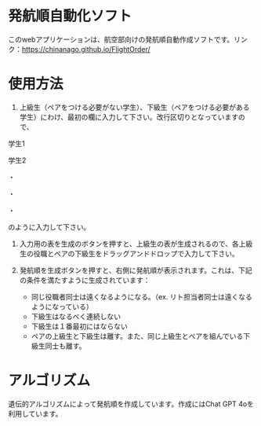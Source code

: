 # 発航順自動化ソフト
このwebアプリケーションは、航空部向けの発航順自動作成ソフトです。リンク：https://chinanago.github.io/FlightOrder/

# 使用方法
1. 上級生（ペアをつける必要がない学生）、下級生（ペアをつける必要がある学生）にわけ、最初の欄に入力して下さい。改行区切りとなっていますので、

学生1

学生2

・

・

・

のように入力して下さい。

1. 入力用の表を生成のボタンを押すと、上級生の表が生成されるので、各上級生の役職とペアの下級生をドラッグアンドドロップで入力して下さい。

1. 発航順を生成ボタンを押すと、右側に発航順が表示されます。これは、下記の条件を満たすように生成されています：
   - 同じ役職者同士は遠くなるようになる。（ex. リト担当者同士は遠くなるようになっている）
   - 下級生はなるべく連続しない
   - 下級生は１番最初にはならない
   - ペアの上級生と下級生は離す。また、同じ上級生とペアを組んでいる下級生同士も離す。
  

# アルゴリズム
遺伝的アルゴリズムによって発航順を作成しています。作成にはChat GPT 4oを利用しています。
